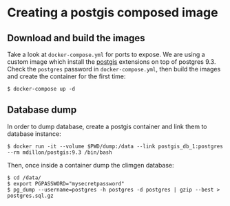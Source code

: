 

Creating a postgis composed image
==========================================

Download and build the images
-----------------------------

Take a look at `docker-compose.yml` for ports to expose. We are using a custom image
which install the [postgis](http://postgis.net/install/) extensions on top of postgres 9.3.
Check the `postgres` password in `docker-compose.yml`, then build the images and create
the container for the first time:

```
$ docker-compose up -d
```

Database dump
-------------

In order to dump database, create a postgis container and  link them to database instance:

```
$ docker run -it --volume $PWD/dump:/data --link postgis_db_1:postgres --rm mdillon/postgis:9.3 /bin/bash
```

Then, once inside a container dump the climgen database:

```
$ cd /data/
$ export PGPASSWORD="mysecretpassword"
$ pg_dump --username=postgres -h postgres -d postgres | gzip --best >  postgres.sql.gz
```
